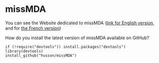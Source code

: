 # missMDA

You can see the Website dedicated to missMDA (<a href="http://factominer.free.fr/missMDA/index.html">link for English version</a>, and for <a href="http://factominer.free.fr/missMDA/index_fr.html">the French version</a>)


How do you install the latest version of missMDA available on GitHub?

```{r}
if (!require("devtools")) install.packages("devtools")
library(devtools)
install_github("husson/missMDA")
```
